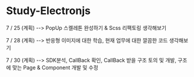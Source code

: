 # Study-Electronjs

7 / 25 (계획) --> PopUp 스켈레톤 완성하기 & Scss 리팩토링 생각해보기

7 / 28 (계획) --> 반응형 이미지에 대한 학습, 현재 업무에 대한 깔끔한 코드 생각해보기

7 / 30 (계획) --> SDK분석, CallBack 확인, CallBack 받을 구조 토의 및 개발, 구조에 맞는 Page & Component 개발 및 수정
